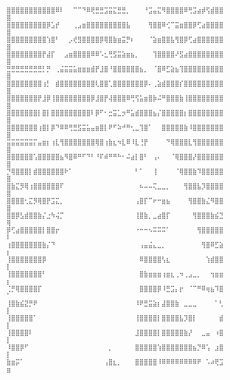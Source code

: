 ⣿⣿⣿⣿⣿⣿⣿⣿⣿⣿⣿⠿⠇⠀⠀⠉⠉⠙⠿⢟⣛⣛⣩⣭⣍⣛⣛⡀⠀⠀⠀⠘⣩⣤⣍⠻⣿⣿⣿⣿⠿⢛⣩⣴⡾⢫⣾⣿⣿⣿
⣿⣿⣿⣿⣿⣿⣿⣿⣿⡿⣡⡞⠀⠀⠀⢀⣠⣶⣿⣿⣿⣿⣿⣿⣿⣿⣿⣧⠀⠀⠀⠀⢻⣿⣿⠿⢊⠉⣭⣶⣿⣿⡿⢋⣴⣿⣿⣿⣿⣿
⣿⣿⣿⣿⣿⣿⣿⣿⣿⢱⣿⠃⠀⠀⡠⢞⣻⣿⣿⣿⣿⡿⢿⣿⣷⣶⣭⡛⠆⠀⠀⠀⠈⣵⣶⣿⣿⣧⢻⣿⡿⢋⣴⣿⣿⣿⣿⣿⣿⣿
⣿⣿⣿⣿⣿⣿⣿⣿⡟⣼⡏⠀⠀⣠⣶⣿⣿⣿⣿⠿⠿⠡⣂⢛⣫⣭⣵⣶⣦⡀⠀⠀⠀⢹⣿⣿⣿⣿⠜⣫⣴⣿⣿⣿⣿⣿⣿⣿⣿⣿
⣛⣛⣛⣛⣛⣛⣛⣛⡃⡛⠀⢀⣬⣭⣭⣥⣶⣶⣶⣾⡟⣸⣿⠘⣿⣿⣿⣿⣿⣿⣦⡀⠀⠈⣿⠿⣋⣵⣦⢹⣿⣿⣿⣿⣿⣿⣿⣿⣿⣿
⣿⣿⣿⣿⣿⣿⣿⣿⢰⡃⠀⣾⣿⣿⣿⣿⣿⣿⣿⣿⢇⣿⣿⢁⣿⣿⣿⣿⣿⣿⣿⡿⠄⢀⣵⣾⣿⣿⣿⡎⣿⣿⣿⣿⣿⣿⣿⣿⣿⣿
⣿⣿⣿⣿⣿⣿⣿⡟⣸⡿⢸⣿⣿⣿⣿⣿⣿⣿⣿⡿⣸⣿⡟⢼⣿⣿⣿⠿⢛⢫⣥⣶⣿⡷⠬⠛⣿⣿⣿⣷⢸⣿⣿⣿⣿⣿⣿⣿⣿⣿
⣿⣿⣿⣿⣿⣿⣿⡇⣿⡇⣿⣿⣿⣿⣿⣿⣿⣿⣿⠇⡿⠋⠂⣒⣭⣁⡲⠛⣥⣾⣿⣿⣿⣦⡌⣿⣿⣿⣿⣿⡆⣿⣿⣿⣿⣿⣿⣿⣿⣿
⣿⣿⣿⣿⣿⣿⣿⢰⣿⡇⡿⠙⠿⠿⢛⣛⣫⣭⣥⣤⣶⣿⡇⠟⠋⠵⠚⠛⢂⣀⢹⣿⠁⠀⠀⣿⣿⣿⣿⣿⣷⠸⣿⣿⣿⣿⣿⣿⣿⣿
⣭⣭⣭⣭⣭⣭⡍⣤⣶⡆⢰⣇⢻⣿⣿⣿⣿⣿⣿⣿⢿⣿⢰⣷⣆⠲⣇⠿⠸⣇⢘⡟⠀⠀⠀⠀⠙⢿⣿⣿⣿⣇⢻⣿⣿⣿⣿⣿⣿⣿
⣿⣿⣿⣿⣿⣿⢡⣿⣿⣿⣿⣿⣦⠻⣿⠿⠛⠋⠙⠃⠘⠏⠾⠛⠛⠓⠂⠬⣴⡇⣿⠃⠀⢠⠄⠀⠀⠈⢿⣿⣿⣿⡜⣿⣿⣿⣿⣿⣿⣿
⡙⢿⣿⣿⣿⡇⣾⣿⣿⣿⣿⣿⣿⠗⠁⠀⠀⠀⠀⠀⠀⠀⠀⠀⠀⠀⠀⠀⠀⠃⠁⠀⠀⢸⠀⠀⠀⠀⠈⢿⣿⣿⣷⠹⣿⣿⣿⣿⣿⣿
⣿⣷⣍⡻⢿⢰⣿⣿⣿⣿⣿⣿⠏⠀⠀⠀⠀⠀⠀⠀⠀⠀⠀⠀⠀⠀⠀⠀⠀⠀⠦⠤⠤⢍⣀⣀⡀⠀⠀⠀⢻⣿⣿⣧⡹⣿⣿⣿⣿⣿
⣿⣿⣿⣿⢂⣍⡻⢿⣿⡟⣩⣍⡀⠀⠀⠀⠀⠀⠀⠀⠀⠀⠀⠀⠀⠀⠀⠀⠀⢠⣿⡏⠉⠖⠒⣶⣦⠀⠀⠀⠀⢻⣿⣿⣷⣌⠻⣿⣿⣿
⣿⣿⡿⣣⣾⣿⣿⣷⡌⣐⠳⢬⡉⠀⠀⠀⠀⠀⠀⠀⠀⠀⠀⠀⠀⠀⠀⠀⠀⢸⣿⣷⡀⣀⣴⣿⡏⠀⠀⠀⠀⠀⢻⣿⣿⣿⣷⣮⣙⢿
⡿⢋⣴⣿⣿⣿⣿⣿⡇⣿⣿⡖⠀⠀⠀⠀⠀⠀⠀⠀⠀⠀⠀⠀⠀⠀⠀⠀⠀⠐⠒⠒⠢⠭⠭⠭⠁⠀⠀⠀⠀⠀⠀⢻⣿⣿⣿⣿⣿⠇
⢰⣿⣿⣿⣿⣿⣿⣿⣷⡌⠙⠀⠀⠀⠀⠀⠀⠀⠀⠀⠀⠀⠀⠀⠀⠀⠀⠀⠀⠀⢠⣤⣬⣄⣀⡀⠀⠀⠀⠀⠀⠀⠀⠀⢻⣿⠿⣋⣵⡆
⢸⣿⣿⣿⣿⣿⣿⣿⡿⠀⠀⠀⠀⠀⠀⠀⠀⠀⠀⠀⠀⠀⠀⠀⠀⠀⠀⠀⠀⠀⠿⣿⣿⣿⣿⢣⣆⠀⠀⠀⠀⠀⠀⠀⠀⢱⣾⣿⣿⡇
⢸⣿⣿⣿⣿⣿⣿⣿⠃⠀⠀⠀⠀⠀⠀⠀⠀⠀⠀⠀⠀⠀⠀⠀⠀⠀⠀⠀⠀⠀⣿⣷⣶⣶⣶⢰⣶⣆⢀⠲⢀⣠⣀⡀⠀⠀⢲⣶⣶⡆
⢈⡛⢿⣿⣿⣿⣿⡏⠀⠀⠀⠀⠀⠀⠀⠀⠀⠀⠀⠀⠀⠀⠀⠀⠀⠀⠀⠀⠀⠀⣿⣿⣿⣿⡿⠸⣛⣩⡄⡖⠀⠈⠉⠛⠿⢶⣦⠹⣿⠁
⢸⣿⣷⣮⣝⡛⠟⠀⠀⠀⠀⠀⠀⠀⠀⠀⠀⠀⠀⠀⠀⠀⠀⠀⠀⠀⠀⠀⠀⠸⠟⣛⣭⣵⡆⣼⣿⣿⣷⠀⣀⣀⣀⠀⠀⠀⠀⠁⢃⡇
⢸⣿⣿⣿⣿⣿⠁⠀⠀⠀⠀⠀⠀⠀⠀⠀⠀⠀⠀⠀⠀⠀⠀⠀⠀⠀⠀⠀⠀⢸⣿⣿⣿⣿⡇⣿⣿⣿⣿⣧⡹⣿⡇⠀⠀⠀⠀⠀⣾⡇
⢸⣿⣿⣿⣿⠇⠀⠀⠀⠀⠀⠀⠀⠀⠀⠀⠀⠀⠀⠀⠀⠀⠀⠀⠀⠀⠀⠀⠀⣸⣿⣿⣿⣿⡇⣿⣿⣿⣿⣿⣷⡜⠀⠀⣀⣤⠀⠰⣿⡇
⠸⣿⣿⡿⠋⠀⠀⠀⠀⠀⠀⠀⠀⠀⠀⠀⠀⠀⠀⠀⠀⠀⠀⡀⠀⠀⠀⠀⠀⣿⣿⣿⣿⣿⢱⣿⣿⣿⣿⣿⣿⣿⣦⡙⠿⢡⠀⣰⣿⡇
⣷⣶⡭⠁⠀⠀⠀⠀⠀⠀⠀⠀⠀⠀⠀⠀⠀⠀⠀⠀⠀⠀⢠⣿⣆⡀⠀⠀⠀⣿⣿⣿⣿⣿⠸⠿⠿⠿⠿⠿⠿⠿⠿⠟⠀⠡⠴⢟⣩⣶
